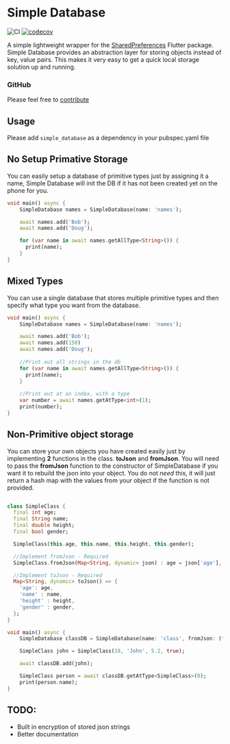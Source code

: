 # Simple Database
![CI](https://github.com/gquarles/simple_database/workflows/CI/badge.svg)
[![codecov](https://codecov.io/gh/gquarles/simple_database/branch/master/graph/badge.svg)](https://codecov.io/gh/gquarles/simple_database)

A simple lightweight wrapper for the [SharedPreferences](https://pub.dev/packages/shared_preferences) Flutter package. Simple Database provides an abstraction layer for storing objects instead of key, value pairs. This makes it very easy to get a quick local storage solution up and running.

### GitHub
Please feel free to [contribute](https://github.com/gquarles/simple_database)

## Usage
Please add `simple_database` as a dependency in your pubspec.yaml file


## No Setup Primative Storage
You can easily setup a database of primitive types just by assigning it a name, Simple Database will init the DB if it has not been created yet on the phone for you.

```dart
void main() async {
    SimpleDatabase names = SimpleDatabase(name: 'names');

    await names.add('Bob');
    await names.add('Doug');

    for (var name in await names.getAllType<String>()) {
      print(name);
    }
}
```

## Mixed Types
You can use a single database that stores multiple primitive types and then specify what type you want from the database.
```dart
void main() async {
    SimpleDatabase names = SimpleDatabase(name: 'names');

    await names.add('Bob');
    await names.add(150)
    await names.add('Doug');
  
    //Print out all strings in the db
    for (var name in await names.getAllType<String>()) {
      print(name);
    }
  
    //Print out at an index, with a type
    var number = await names.getAtType<int>(1);
    print(number);
}
```

## Non-Primitive object storage
You can store your own objects you have created easily just by implementing **2** functions in the class. **toJson** and **fromJson**. You will need to pass the **fromJson** function to the constructor of SimpleDatabase if you want it to rebuild the json into your object. You do not *need* this, it will just return a hash map with the values from your object if the function is not provided.

```dart

class SimpleClass {
  final int age;
  final String name;
  final double height;
  final bool gender;

  SimpleClass(this.age, this.name, this.height, this.gender);

  //Implement fromJson - Required
  SimpleClass.fromJson(Map<String, dynamic> json) : age = json['age'], name = json['name'], height = json['height'], gender = json['gender'];

  //Implement toJson - Required
  Map<String, dynamic> toJson() => {
    'age': age,
    'name' : name,
    'height' : height,
    'gender' : gender,
  };
}

void main() async {
    SimpleDatabase classDB = SimpleDatabase(name: 'class', fromJson: (fromJson) => SimpleClass.fromJson(fromJson));

    SimpleClass john = SimpleClass(18, 'John', 5.2, true);  

    await classDB.add(john);

    SimpleClass person = await classDB.getAtType<SimpleClass>(0);
    print(person.name);
}
```

## TODO:
* Built in encryption of stored json strings
* Better documentation
